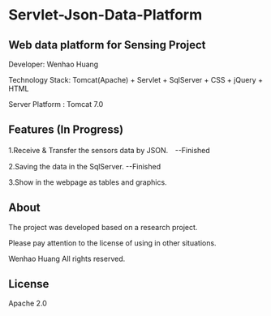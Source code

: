 # Servlet-Json-Data-Platform

## Web data platform for Sensing Project

Developer: Wenhao Huang

Technology Stack: Tomcat(Apache) + Servlet + SqlServer + CSS + jQuery + HTML


Server Platform : Tomcat 7.0


## Features (In Progress)

1.Receive & Transfer the sensors data by JSON.　--Finished

2.Saving the data in the SqlServer.  --Finished

3.Show in the webpage as tables and graphics.


## About

The project was developed based on a research project.

Please pay attention to the license of using in other situations.

Wenhao Huang All rights reserved.

## License
Apache 2.0
